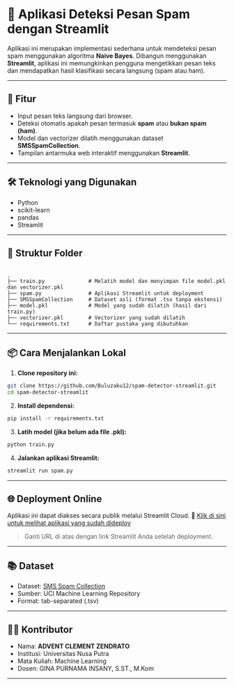 
# 📧 Aplikasi Deteksi Pesan Spam dengan Streamlit

Aplikasi ini merupakan implementasi sederhana untuk mendeteksi pesan spam menggunakan algoritma **Naive Bayes**. Dibangun menggunakan **Streamlit**, aplikasi ini memungkinkan pengguna mengetikkan pesan teks dan mendapatkan hasil klasifikasi secara langsung (spam atau ham).

---

## 🚀 Fitur

- Input pesan teks langsung dari browser.
- Deteksi otomatis apakah pesan termasuk **spam** atau **bukan spam (ham)**.
- Model dan vectorizer dilatih menggunakan dataset **SMSSpamCollection**.
- Tampilan antarmuka web interaktif menggunakan **Streamlit**.

---

## 🛠 Teknologi yang Digunakan

- Python
- scikit-learn
- pandas
- Streamlit

---

## 📁 Struktur Folder

```

.
├── train.py              # Melatih model dan menyimpan file model.pkl dan vectorizer.pkl
├── spam.py               # Aplikasi Streamlit untuk deployment
├── SMSSpamCollection     # Dataset asli (format .tsv tanpa ekstensi)
├── model.pkl             # Model yang sudah dilatih (hasil dari train.py)
├── vectorizer.pkl        # Vectorizer yang sudah dilatih
└── requirements.txt      # Daftar pustaka yang dibutuhkan

````

---

## 📦 Cara Menjalankan Lokal

1. **Clone repository ini:**

```bash
git clone https://github.com/Buluzaku12/spam-detector-streamlit.git
cd spam-detector-streamlit
````

2. **Install dependensi:**

```bash
pip install -r requirements.txt
```

3. **Latih model (jika belum ada file .pkl):**

```bash
python train.py
```

4. **Jalankan aplikasi Streamlit:**

```bash
streamlit run spam.py
```

---

## 🌐 Deployment Online

Aplikasi ini dapat diakses secara publik melalui Streamlit Cloud.
🔗 [Klik di sini untuk melihat aplikasi yang sudah dideploy](https://spam-detector-app-x6cnc4w42x6pyauer9tdxv.streamlit.app/)

> Ganti URL di atas dengan link Streamlit Anda setelah deployment.

---

## 📚 Dataset

* Dataset: [SMS Spam Collection](https://archive.ics.uci.edu/ml/datasets/SMS+Spam+Collection)
* Sumber: UCI Machine Learning Repository
* Format: tab-separated (.tsv)

---

## 🙋‍♂️ Kontributor

* Nama: **ADVENT CLEMENT ZENDRATO**
* Institusi: Universitas Nusa Putra
* Mata Kuliah: Machine Learning
* Dosen: GINA PURNAMA INSANY, S.ST., M.Kom

---
